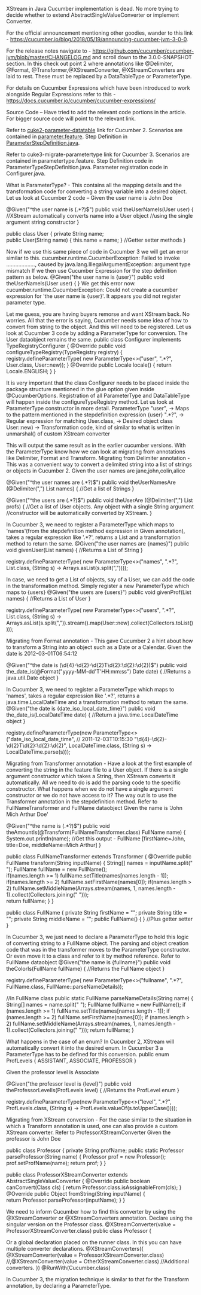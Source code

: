 XStream in Java Cucumber implementation is dead. No more trying to decide whether to extend AbstractSingleValueConverter or implement Converter.

For the official announcement mentioning other goodies, wander to this link - https://cucumber.io/blog/2018/05/19/announcing-cucumber-jvm-3-0-0.

For the release notes navigate to - https://github.com/cucumber/cucumber-jvm/blob/master/CHANGELOG.md and scroll down to the 3.0.0-SNAPSHOT section. In this check out point 2 where annotations like @Delimiter, @Format, @Transformer,@XStreamConverter, @XStreamConverters are laid to rest. These must be replaced by a DataTableType or ParameterType.

For details on Cucumber Expressions which have been introduced to work alongside Regular Expressions refer to this - https://docs.cucumber.io/cucumber/cucumber-expressions/

Source Code – Have tried to add the relevant code portions in the article. For bigger source code will point to the relevant link.

Refer to [cuke2-parameter-datatable](https://github.com/grasshopper7/cuke2-parameter-datatable) link for Cucumber 2. Scenarios are contained in [parameter.feature](https://github.com/grasshopper7/cuke2-parameter-datatable/blob/master/cuke2-parameter-datatable/src/test/resources/features/parameter.feature). Step Definition in [ParameterStepDefinition.java](https://github.com/grasshopper7/cuke2-parameter-datatable/blob/master/cuke2-parameter-datatable/src/test/java/stepdef/ParameterStepDefinition.java). 

Refer to cuke3-migrate-parametertype link for Cucumber 3. Scenarios are contained in parametertype.feature. Step Definition code in ParameterTypeStepDefinition.java. Parameter registration code in Configurer.java.

What is ParameterType? - This contains all the mapping details and the transformation code for converting a string variable into a desired object.
Let us look at Cucumber 2 code –
Given the user name is John Doe  

@Given("^the user name is (.*?)$")
public void theUserNameIs(User user) {
	//XStream automatically converts name into a User object 
	//using the single argument string constructor
}

public class User {
	private String name;	
	public User(String name) {
		this.name = name;
	}
	//Getter setter methods
 }

Now if we use this same piece of code in Cucumber 3 we will get an error similar to this.
cucumber.runtime.CucumberException: Failed to invoke ………………., caused by java.lang.IllegalArgumentException: argument type mismatch
If we then use Cucumber Expression for the step definition pattern as below.
@Given("the user name is {user}")
public void theUserNameIs(User user) {
}
We get this error now.
cucumber.runtime.CucumberException: Could not create a cucumber expression for 'the user name is {user}'. 
It appears you did not register parameter type.

Let me guess, you are having buyers remorse and want XStream back. No worries. All that the error is saying, Cucumber needs some idea of how to convert from string to the object. And this will need to be registered.
Let us look at Cucumber 3 code by adding a ParameterType for conversion. The User dataobject remains the same.
public class Configurer implements TypeRegistryConfigurer {
	@Override
	public void configureTypeRegistry(TypeRegistry registry) {
		registry.defineParameterType(
			new ParameterType<>("user", ".*?", User.class, User::new));
	}
	@Override
	public Locale locale() {
		return Locale.ENGLISH;
	}
}

It is very important that the class Configurer needs to be placed inside the package structure mentioned in the glue option given inside @CucumberOptions. Registration of all ParameterType and DataTableType will happen inside the configureTypeRegistry method.
Let us look at ParameterType constructor in more detail.
ParameterType
"user",     -> Maps to the pattern mentioned in the stepdefinition expression {user}
".*?",      -> Regular expression for matching
User.class, -> Desired object class
User::new)  -> Transformation code, kind of similar to what is written in unmarshal() of custom XStream converter

This will output the same result as in the earlier cucumber versions.
With the ParameterType know how we can look at migrating from annotations like Delimiter, Format and Transform.
Migrating from Delimiter annotation - This was a convenient way to convert a delimited string into a list of strings or objects in Cucumber 2.
Given the user names are jane,john,colin,alice

@Given("^the user names are (.*?)$")
public void theUserNamesAre (@Delimiter(",") List<String> names) {
	//Get a list of Strings
}

@Given("^the users are (.*?)$")
public void theUserAre (@Delimiter(",") List<User> profs) {
	//Get a list of User objects. Any object with a single String argument 
	//constructor will be automatically converted by XStream.
}

In Cucumber 3, we need to register a ParameterType which maps to 'names'(from the stepdefinition method expression in Given annotation), takes a regular expression like '.*?', returns a List and a transformation method to return the same.
@Given("the user names are {names}")
public void givenUser(List<String> names) {
	//Returns a List of String
}

registry.defineParameterType(
	new ParameterType<>("names", ".*?", List.class, (String s) -> Arrays.asList(s.split(","))));

In case, we need to get a List of objects, say of a User, we can add the code in the transformation method. Simply register a new ParameterType which maps to {users}
@Given("the users are {users}")
public void givenProf(List<User> names) {
	//Returns a List of User
}

registry.defineParameterType(
	new ParameterType<>("users", ".*?", List.class, 
		(String s) -> Arrays.asList(s.split(",")).stream().map(User::new).collect(Collectors.toList())));

Migrating from Format annotation - This gave Cucumber 2 a hint about how to transform a String into an object such as a Date or a Calendar.
Given the date is 2012-03-01T06:54:12

@Given("^the date is (\\d{4}-\\d{2}-\\d{2}T\\d{2}:\\d{2}:\\d{2})$")
public void the_date_is(@Format("yyyy-MM-dd'T'HH:mm:ss") Date date) {
	//Returns a java.util.Date object
}

In Cucumber 3, we need to register a ParameterType which maps to 'names', takes a regular expression like '.*?', returns a java.time.LocalDateTime and a transformation method to return the same.
@Given("the date is {date_iso_local_date_time}")
public void the_date_is(LocalDateTime date) {
	//Return a java.time.LocalDateTime object
}

registry.defineParameterType(new ParameterType<>("date_iso_local_date_time", // 2011-12-03T10:15:30
	"\\d{4}-\\d{2}-\\d{2}T\\d{2}:\\d{2}:\\d{2}", LocalDateTime.class,
		(String s) -> LocalDateTime.parse(s)));

Migrating from Transformer annotation - Have a look at the first example of converting the string in the feature file to a User object. If there is a single argument constructor which takes a String, then XStream converts it automatically. All we need to do is add the parsing code to the specific constructor.
What happens when we do not have a single argument constructor or we do not have access to it? The way out is to use the Transformer annotation in the stepdefinition method.
Refer to FullNameTransformer and FullName dataobject
Given the name is 'John Mich Arthur Doe'

@Given("^the name is (.*?)$")
public void theAmountIs(@Transform(FullNameTransformer.class) FullName name) {
	System.out.println(name); //Get this output - FullName [firstName=John, title=Doe, middleName=Mich Arthur]
}

public class FullNameTransformer extends Transformer<FullName> {
	@Override
	public FullName transform(String inputName) {
		String[] names = inputName.split(" ");
		FullName fullName = new FullName();		
		if(names.length >= 1) fullName.setTitle(names[names.length - 1]);
		if(names.length >= 2) fullName.setFirstName(names[0]);
		if(names.length > 2)  fullName.setMiddleName(Arrays.stream(names, 1, names.length - 1).collect(Collectors.joining(" ")));	
		return fullName;
	}
}

public class FullName {
	private String firstName = "";
	private String title = "";
	private String middleName = "";
	public FullName() {	}
	//Plus getter setter	
}

In Cucumber 3, we just need to declare a ParameterType to hold this logic of converting string to a FullName object. The parsing and object creation code that was in the transformer moves to the ParameterType constructor. Or even move it to a class and refer to it by method reference.
Refer to FullName dataobject
@Given("the name is {fullname}")
public void theColorIs(FullName fullName) {
	//Returns the FullName object
}

registry.defineParameterType(
	new ParameterType<>("fullname", ".*?", FullName.class, FullName::parseNameDetails));
			
//In FullName class
public static FullName parseNameDetails(String name) {
	String[] names = name.split(" ");
	FullName fullName = new FullName();
	if (names.length >= 1) fullName.setTitle(names[names.length - 1]);
	if (names.length >= 2) fullName.setFirstName(names[0]);
	if (names.length > 2) fullName.setMiddleName(Arrays.stream(names, 1, names.length - 1).collect(Collectors.joining(" ")));
	return fullName;
}


What happens in the case of an enum? In Cucumber 2, XStream will automatically convert it into the desired enum. In Cucumber 3 a ParameterType has to be defined for this conversion.
public enum ProfLevels {  ASSISTANT, ASSOCIATE, PROFESSOR	}

Given the professor level is Associate

@Given("the professor level is {level}")
public void theProfessorLevelIs(ProfLevels level) {
	//Returns the ProfLevel enum
}

registry.defineParameterType(new ParameterType<>("level", ".*?", ProfLevels.class,
		(String s) -> ProfLevels.valueOf(s.toUpperCase())));


Migrating from XStream conversion - For the case similar to the situation in which a Transform annotation is used, one can also provide a custom XStream converter.
Refer to ProfessorXStreamConverter
Given the professor is John Doe

public class Professor {
	private String profName;
	public static Professor parseProfessor(String name) {
		Professor prof = new Professor();
		prof.setProfName(name);
		return prof;
	}
}

public class ProfessorXStreamConverter extends AbstractSingleValueConverter {
	@Override
	public boolean canConvert(Class cls) {
		return Professor.class.isAssignableFrom(cls);
	}
	@Override
	public Object fromString(String inputName) {			
		return Professor.parseProfessor(inputName);
	}
}

We need to inform Cucumber how to find this converter by using the @XStreamConverter or @XStreamConverters annotation. Declare using the singular version on the Professor class.
@XStreamConverter(value = ProfessorXStreamConverter.class)
public class Professor {

Or a global declaration placed on the runner class. In this you can have multiple converter declarations.
@XStreamConverters({
		@XStreamConverter(value = ProfessorXStreamConverter.class)
		//,@XStreamConverter(value = OtherXStreamConverter.class)  //Additional converters.
	})
@RunWith(Cucumber.class)

In Cucumber 3, the migration technique is similar to that for the Transform annotation, by declaring a ParameterType.
